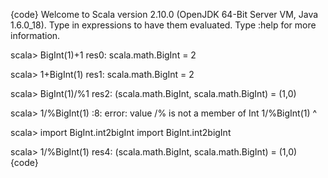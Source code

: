 {code}
Welcome to Scala version 2.10.0 (OpenJDK 64-Bit Server VM, Java 1.6.0_18).
Type in expressions to have them evaluated.
Type :help for more information.

scala> BigInt(1)+1
res0: scala.math.BigInt = 2

scala> 1+BigInt(1)
res1: scala.math.BigInt = 2

scala> BigInt(1)/%1
res2: (scala.math.BigInt, scala.math.BigInt) = (1,0)

scala> 1/%BigInt(1)
<console>:8: error: value /% is not a member of Int
              1/%BigInt(1)
               ^

scala> import BigInt.int2bigInt 
import BigInt.int2bigInt

scala> 1/%BigInt(1)
res4: (scala.math.BigInt, scala.math.BigInt) = (1,0)
{code}
